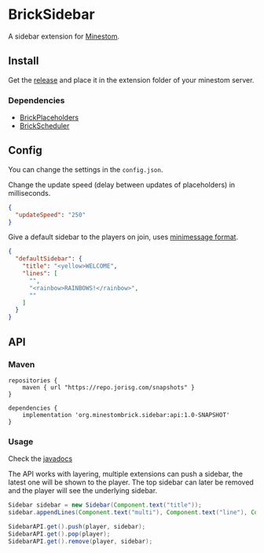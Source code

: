 # BrickSidebar

A sidebar extension for [Minestom](https://github.com/Minestom/Minestom).

## Install

Get the [release](https://github.com/MinestomBrick/BrickNPCs/releases)
and place it in the extension folder of your minestom server.

### Dependencies
* [BrickPlaceholders](https://github.com/MinestomBrick/BrickPlaceholders)
* [BrickScheduler](https://github.com/MinestomBrick/BrickScheduler)

## Config

You can change the settings in the `config.json`.

Change the update speed (delay between updates of placeholders) in milliseconds.
```json
{
  "updateSpeed": "250"
}
```

Give a default sidebar to the players on join, uses [minimessage format](https://docs.adventure.kyori.net/minimessage#format).
```json
{
  "defaultSidebar": {
    "title": "<yellow>WELCOME",
    "lines": [
      "",
      "<rainbow>RAINBOWS!</rainbow>",
      ""
    ]
  }
}
```

## API

### Maven
```
repositories {
    maven { url "https://repo.jorisg.com/snapshots" }
}

dependencies {
    implementation 'org.minestombrick.sidebar:api:1.0-SNAPSHOT'
}
```

### Usage
Check the [javadocs](https://minestombrick.github.io/BrickSidebar)

The API works with layering, multiple extensions can push a sidebar, the latest one will be shown to the player. 
The top sidebar can later be removed and the player will see the underlying sidebar.
```java
Sidebar sidebar = new Sidebar(Component.text("title"));
sidebar.appendLines(Component.text("multi"), Component.text("line"), Component.text("text!"));

SidebarAPI.get().push(player, sidebar);
SidebarAPI.get().pop(player);
SidebarAPI.get().remove(player, sidebar);
```

